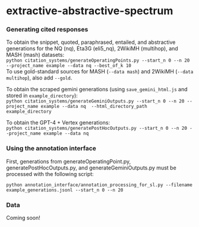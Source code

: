 # extractive-abstractive-spectrum

### Generating cited responses
To obtain the snippet, quoted, paraphrased, entailed, and abstractive generations for the NQ (nq), Eta3G (eli5_nq), 2WikiMH (multihop), and MASH (mash) datasets:\
`python citation_systems/generateOperatingPoints.py --start_n 0 --n 20 --project_name example --data nq --best_of_k 10`\
To use gold-standard sources for MASH (`--data mash`) and 2WikiMH (`--data multihop`), also add `--gold`.

To obtain the scraped gemini generations (using `save_gemini_html.js` and stored in `example_directory`):\
`python citation_systems/generateGeminiOutputs.py --start_n 0 --n 20 --project_name example --data nq  --html_directory_path example_directory` 

To obtain the GPT-4 + Vertex generations:\
`python citation_systems/generatePostHocOutputs.py --start_n 0 --n 20 --project_name example --data nq` 

### Using the annotation interface
First, generations from generateOperatingPoint.py, generatePostHocOutputs.py, and generateGeminiOutputs.py must be processed with the following script: 

`python annotation_interface/annotation_processing_for_sl.py --filename example_generations.jsonl --start_n 0 --n 20`

### Data
Coming soon!
